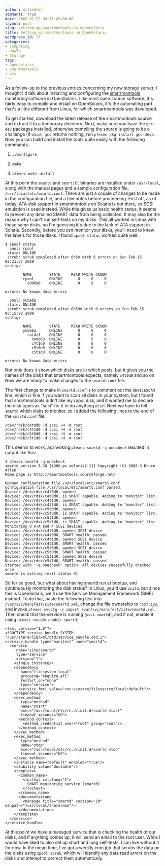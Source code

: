 ```yaml
---
author: nlfiedler
comments: true
date: 2009-02-22 08:13:45+00:00
layout: post
slug: setting-up-smartmontools-on-opensolaris
title: Setting up smartmontools on OpenSolaris
wordpress_id: 77
categories:
- Computing
- HowTo
- Storage
tags:
- opensolaris
- smartmontools
- zfs
---
```


As a follow-up to the previous entries concerning my new storage server, I thought I'd talk about installing and configuring the [smartmontools](http://smartmontools.sourceforge.net/) monitoring software in OpenSolaris. Like most open source software, it's fairly easy to compile and install on OpenSolaris, it's the automating part that's a little different from Linux, for which smartmontools was developed.

To get started, download the latest release of the smartmontools source and extract it to a temporary directory. Next, make sure you have the `gcc-dev` packages installed, otherwise compiling the source is going to be a challenge (if `which gcc` returns nothing, run `pfexec pkg install gcc-dev`). Now you can build and install the tools quite easily with the following commands.



	
  1. `./configure`

	
  2. `make`

	
  3. `pfexec make install`


At this point the `smartd` and `smartctl` binaries are installed under `/usr/local`, along with the manual pages and a sample configuration file, `/usr/local/etc/smartd.conf`. There are just a couple of changes to be made in the configuration file, and a few notes before proceeding. First off, as of today, ATA disk support in smartmontools on Solaris is not there, so SCSI emulation is used instead. While this gives us basic health status, it seems to prevent any detailed SMART data from being collected. It may also be the reason why I can't run self-tests on my disks. This all worked in Linux with these same disks, so I'm guessing it's due to the lack of ATA support in Solaris. Secondly, before you can monitor your disks, you'll need to know the labels for those disks. I found `zpool status` worked quite well.

    
    $ zpool status
      pool: rpool
     state: ONLINE
     scrub: scrub completed after 0h6m with 0 errors on Sun Feb 15 02:21:37 2009
    config:
    
            NAME        STATE     READ WRITE CKSUM
            rpool       ONLINE       0     0     0
              c0d0s0    ONLINE       0     0     0
    
    errors: No known data errors
    
      pool: yubaba
     state: ONLINE
     scrub: scrub completed after 0h59m with 0 errors on Sun Feb 15 03:15:02 2009
    config:
    
            NAME        STATE     READ WRITE CKSUM
            yubaba      ONLINE       0     0     0
              raidz1    ONLINE       0     0     0
                c4t0d0  ONLINE       0     0     0
                c4t1d0  ONLINE       0     0     0
                c5t0d0  ONLINE       0     0     0
                c5t1d0  ONLINE       0     0     0
    
    errors: No known data errors


Not only does it show which disks are in which pools, but it gives you the names of the disks that smartmontools expects, namely `c4t0d0` and so on. Now we are ready to make changes to the `smartd.conf` file.

The first change to make in `smartd.conf` is to comment out the `DEVICESCAN` line, which is fine if you want to scan all disks in your system, but I found that smartmontools didn't like my rpool disk, and it wanted me to declare the disk types as "scsi" for it to do anything at all. Next we have to tell `smartd` which disks to monitor, so I added the following lines to the end of the `smartd.conf` file:

    
    /dev/rdsk/c4t0d0 -d scsi -H -m root
    /dev/rdsk/c4t1d0 -d scsi -H -m root
    /dev/rdsk/c5t0d0 -d scsi -H -m root
    /dev/rdsk/c5t1d0 -d scsi -H -m root


This seems to work, as invoking `pfexec smartd -q onecheck` resulted in output like this:

    
    $ pfexec smartd -q onecheck
    smartd version 5.38 [i386-pc-solaris2.11] Copyright (C) 2002-8 Bruce Allen
    Home page is http://smartmontools.sourceforge.net/
    
    Opened configuration file /usr/local/etc/smartd.conf
    Configuration file /usr/local/etc/smartd.conf parsed.
    Device: /dev/rdsk/c4t0d0, opened
    Device: /dev/rdsk/c4t0d0, is SMART capable. Adding to "monitor" list.
    Device: /dev/rdsk/c4t1d0, opened
    Device: /dev/rdsk/c4t1d0, is SMART capable. Adding to "monitor" list.
    Device: /dev/rdsk/c5t0d0, opened
    Device: /dev/rdsk/c5t0d0, is SMART capable. Adding to "monitor" list.
    Device: /dev/rdsk/c5t1d0, opened
    Device: /dev/rdsk/c5t1d0, is SMART capable. Adding to "monitor" list.
    Monitoring 0 ATA and 4 SCSI devices
    Device: /dev/rdsk/c4t0d0, opened SCSI device
    Device: /dev/rdsk/c4t0d0, SMART health: passed
    Device: /dev/rdsk/c4t1d0, opened SCSI device
    Device: /dev/rdsk/c4t1d0, SMART health: passed
    Device: /dev/rdsk/c5t0d0, opened SCSI device
    Device: /dev/rdsk/c5t0d0, SMART health: passed
    Device: /dev/rdsk/c5t1d0, opened SCSI device
    Device: /dev/rdsk/c5t1d0, SMART health: passed
    Started with '-q onecheck' option. All devices sucessfully checked once.
    smartd is exiting (exit status 0)


So far so good, but what about having smartd run at bootup, and continuously monitoring the disk status? In Linux, you'd use `initd`, but since this is OpenSolaris, we'll use the Service Management Framework (SMF) instead. To do that, paste the following text into `/var/svc/manifest/site/smartd.xml`, change the file ownership to `root:sys`, and invoke `pfexec svccfg -v import /var/svc/manifest/site/smartd.xml`. Then check that the service is running (`svcs smartd`), and if not, enable it using `pfexec svcadm enable smartd`.

    
    <?xml version="1.0"?>
    <!DOCTYPE service_bundle SYSTEM "/usr/share/lib/xml/dtd/service_bundle.dtd.1">
    <service_bundle type="manifest" name="smartd">
      <service
         name="site/smartd"
         type="service"
         version="1">
        <single_instance/>
        <dependency
           name="filesystem-local"
           grouping="require_all"
           restart_on="none"
           type="service">
          <service_fmri value="svc:/system/filesystem/local:default"/>
        </dependency>
        <exec_method
           type="method"
           name="start"
           exec="/usr/local/etc/rc.d/init.d/smartd start"
           timeout_seconds="60">
          <method_context>
            <method_credential user="root" group="root"/>
          </method_context>
        </exec_method>
        <exec_method
           type="method"
           name="stop"
           exec="/usr/local/etc/rc.d/init.d/smartd stop"
           timeout_seconds="60">
        </exec_method>
        <instance name="default" enabled="true"/>
        <stability value="Unstable"/>
        <template>
          <common_name>
            <loctext xml:lang="C">
              SMART monitoring service (smartd)
            </loctext>
          </common_name>
          <documentation>
            <manpage title="smartd" section="1M" manpath="/usr/local/share/man"/>
          </documentation>
        </template>
      </service>
    </service_bundle>


At this point we have a managed service that is checking the health of our disks, and if anything comes up, it will send an email to the root user. While I would have liked to also set up short and long self-tests, I can live without it for now. In the mean time, I've got a weekly cron job that scrubs the data on the disks using `zpool scrub`, which will identify any data read errors on the disks and attempt to correct them automatically.
